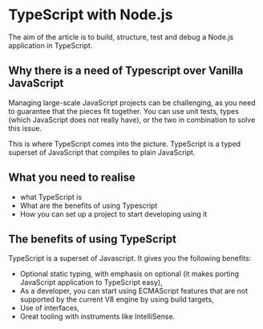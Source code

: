 # TypeScript with Node.js
The aim of the article is to build, structure, test and debug a Node.js application in TypeScript.

## Why there is a need of Typescript over Vanilla JavaScript
Managing large-scale JavaScript projects can be challenging, as you need to guarantee that the pieces fit together. You can use unit tests, types (which JavaScript does not really have), or the two in combination to solve this issue.

This is where TypeScript comes into the picture. TypeScript is a typed superset of JavaScript that compiles to plain JavaScript.
## What you need to realise
* what TypeScript is
* What are the benefits of using Typescript
* How you can set up a project to start developing using it
## The benefits of using TypeScript
TypeScript is a superset of Javascript. It gives you the following benefits:

* Optional static typing, with emphasis on optional (it makes porting JavaScript application to TypeScript easy),
* As a developer, you can start using ECMAScript features that are not supported by the current V8 engine by using build targets,
* Use of interfaces,
* Great tooling with instruments like IntelliSense.
